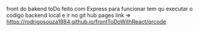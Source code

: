 front do bakend toDo feito com Express 
para funcionar tem qu executar o codigo 
backend local e ir no git hub pages 
link => https://rodrigosouza1984.github.io/frontToDoWithReact/qrcode



